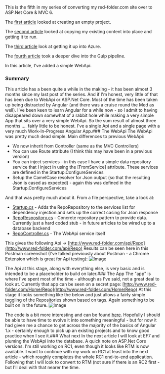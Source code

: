 This is the fifth in my series of converting my red-folder.com site over to ASP.Net Core &amp; MVC 6.

The [first article](http://red-folder.blogspot.co.uk/2016/03/converting-to-aspnet-core-part-1.html) looked at creating an empty project.

The [second article](http://red-folder.blogspot.co.uk/2016/03/converting-to-aspnet-core-part-2.html) looked at copying my existing content into place and getting it to run.

The [third article](http://red-folder.blogspot.co.uk/2016/04/converting-to-aspnet-core-part-3.html) look at getting it up into Azure.

The [fourth article](http://red-folder.blogspot.co.uk/2016/04/converting-to-aspnet-core-part-4.html) took a deeper dive into the Gulp pipeline.

In this article, I've added a simple WebApi.
### Summary
This article has a been quite a while in the making - it has been almost 3 months since my last post of the series.
And if I'm honest, very little of that has been due to WebApi or ASP.Net Core.  Most of the time has been taken up being distracted by Angular (and there was a cruise round the Med as well).
I've been keen to learn Angular for a while now - so I admit to having disappeared down somewhat of a rabbit hole while making a very simple App that sits over a very simple WebApi.
So the sum result of almost three months .... fairly little to be honest.  I've a single Api and a single page with a very much Work-In-Progress Angular App.### The WebApi
The WebApi was pretty much dead simple.
Main differences to previous WebApi:
* We now inherit from Controller (same as the MVC Controllers)
* You can use Route attribute (I think this may have been in a previous version)
* You can inject services - in this case I have a simple data repository service that I inject in using the [FromService] attribute.  These services are defined in the Startup.ConfigureServices
* Setup the CamelCase resolver for Json output (so that the resulting Json is cased as expected) - again this was defined in the Startup.ConfigureServices

And that was pretty much about it.  From a file perspective, take a look at:
* [Startup.cs](https://github.com/Red-Folder/red-folder.com/blob/master/src/Red-Folder.com/Startup.cs) - Adds the RepoRepository to the services list for dependency injection and sets up the correct casing for Json response
* [RepoRespository.cs](https://github.com/Red-Folder/red-folder.com/blob/master/src/Red-Folder.com/Services/RepoRepository.cs) - Concrete repository pattern to provide data.  Currently just a hard coded stub - in future articles to be wired up to a database backend
* [RepoController.cs](https://github.com/Red-Folder/red-folder.com/blob/master/src/Red-Folder.com/Controllers/Api/RepoController.cs) - The WebApi service itself

This gives the following Api -> [http://www.red-folder.com/api/Repo](http://www.red-folder.com/api/Repo)
Results can be seen here in this Postman screenshot (I've talked previously about Postman - a Chrome Extension which is great for Api testing):
![Image](/media/blog/converting-to-aspnet-core-part-52016-07-17%2B-%2BRepo%2BApi.PNG)

The Api at this stage, along with everything else, is very basic and is intended to be a placeholder to build on later.### The App
The "app" is where I've spent most of the time - although as I've said, not a great deal to look at.
Currently that app can be seen on a secret page: [http://www.red-folder.com/Home/Repo](http://www.red-folder.com/Home/Repo)
At this stage it looks something like the below and just allows a fairly simple toggling of the Repositories shown based on tags.  Again something to be built on in the future.
![Image](/media/blog/converting-to-aspnet-core-part-52016-07-17%2B-%2BRepo%2BPage.PNG)

The code is a bit more interesting and can be found [here](https://github.com/Red-Folder/red-folder.com/tree/master/src/Red-Folder.com/wwwroot/scripts/repoExplorer).  Hopefully I should be able to have time to evolve it into something meaningful - but for now it had given me a chance to get across the majority of the basics of Angular 1.x - certainly enough to pick up an existing projects and to know good practice when I see it.### What next
In the next article I will look at EF7 and pluming the WebApi into the database.
A quick note on ASP.Net Core versions.  I'm still working on RC1, even though it looks like RTM is now available.  I want to continue with my work on RC1 at least into the next article - which roughly completes the whole RC1 end-to-end application.  Following that I will look to convert to RTM (not sure if there is an RC2 first - but I'll deal with that nearer the time.
